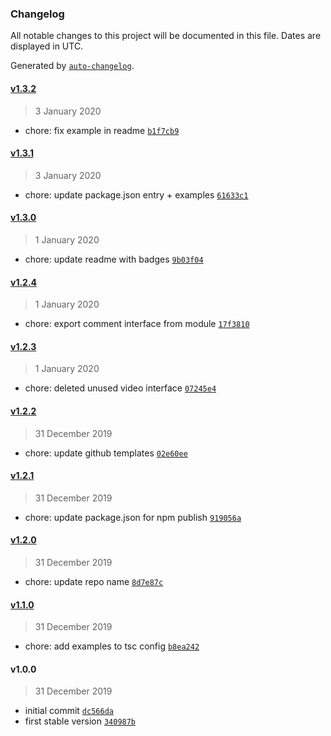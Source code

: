 ### Changelog

All notable changes to this project will be documented in this file. Dates are displayed in UTC.

Generated by [`auto-changelog`](https://github.com/CookPete/auto-changelog).

#### [v1.3.2](https://github.com/JarvisPrestidge/twitch-comment-downloader/compare/v1.3.1...v1.3.2)

> 3 January 2020

- chore: fix example in readme [`b1f7cb9`](https://github.com/JarvisPrestidge/twitch-comment-downloader/commit/b1f7cb964e7cdb06824af3c34e60e18ab752da27)

#### [v1.3.1](https://github.com/JarvisPrestidge/twitch-comment-downloader/compare/v1.3.0...v1.3.1)

> 3 January 2020

- chore: update package.json entry + examples [`61633c1`](https://github.com/JarvisPrestidge/twitch-comment-downloader/commit/61633c14ddec9c5a787a4baf02c248193d77e60f)

#### [v1.3.0](https://github.com/JarvisPrestidge/twitch-comment-downloader/compare/v1.2.4...v1.3.0)

> 1 January 2020

- chore: update readme with badges [`9b03f04`](https://github.com/JarvisPrestidge/twitch-comment-downloader/commit/9b03f0429d3baa7a5291d12a33f3e9464d10999c)

#### [v1.2.4](https://github.com/JarvisPrestidge/twitch-comment-downloader/compare/v1.2.3...v1.2.4)

> 1 January 2020

- chore: export comment interface from module [`17f3810`](https://github.com/JarvisPrestidge/twitch-comment-downloader/commit/17f3810a84ec407a3ba6abdf77eeaeb8df4f9ba6)

#### [v1.2.3](https://github.com/JarvisPrestidge/twitch-comment-downloader/compare/v1.2.2...v1.2.3)

> 1 January 2020

- chore: deleted unused video interface [`07245e4`](https://github.com/JarvisPrestidge/twitch-comment-downloader/commit/07245e40cbf6b148492e2bd17a558e447f53bc3a)

#### [v1.2.2](https://github.com/JarvisPrestidge/twitch-comment-downloader/compare/v1.2.1...v1.2.2)

> 31 December 2019

- chore: update github templates [`02e60ee`](https://github.com/JarvisPrestidge/twitch-comment-downloader/commit/02e60eea95e28f14a476dff9097b31b11e2cffc7)

#### [v1.2.1](https://github.com/JarvisPrestidge/twitch-comment-downloader/compare/v1.2.0...v1.2.1)

> 31 December 2019

- chore: update package.json for npm publish [`919056a`](https://github.com/JarvisPrestidge/twitch-comment-downloader/commit/919056a773cc5b61aa4c3dae7067b4855ebd1320)

#### [v1.2.0](https://github.com/JarvisPrestidge/twitch-comment-downloader/compare/v1.1.0...v1.2.0)

> 31 December 2019

- chore: update repo name [`8d7e87c`](https://github.com/JarvisPrestidge/twitch-comment-downloader/commit/8d7e87c32dec2d24fef12311b1ffb86507fb6b7d)

#### [v1.1.0](https://github.com/JarvisPrestidge/twitch-comment-downloader/compare/v1.0.0...v1.1.0)

> 31 December 2019

- chore: add examples to tsc config [`b8ea242`](https://github.com/JarvisPrestidge/twitch-comment-downloader/commit/b8ea242fe6a2a7e5ee54dc4f3635662a4abbd24c)

#### v1.0.0

> 31 December 2019

- initial commit [`dc566da`](https://github.com/JarvisPrestidge/twitch-comment-downloader/commit/dc566da4f16e8be0fc45c89154e69c13e6869830)
- first stable version [`340987b`](https://github.com/JarvisPrestidge/twitch-comment-downloader/commit/340987b7f5be07655f7f8442f6d76f2ba3451066)
